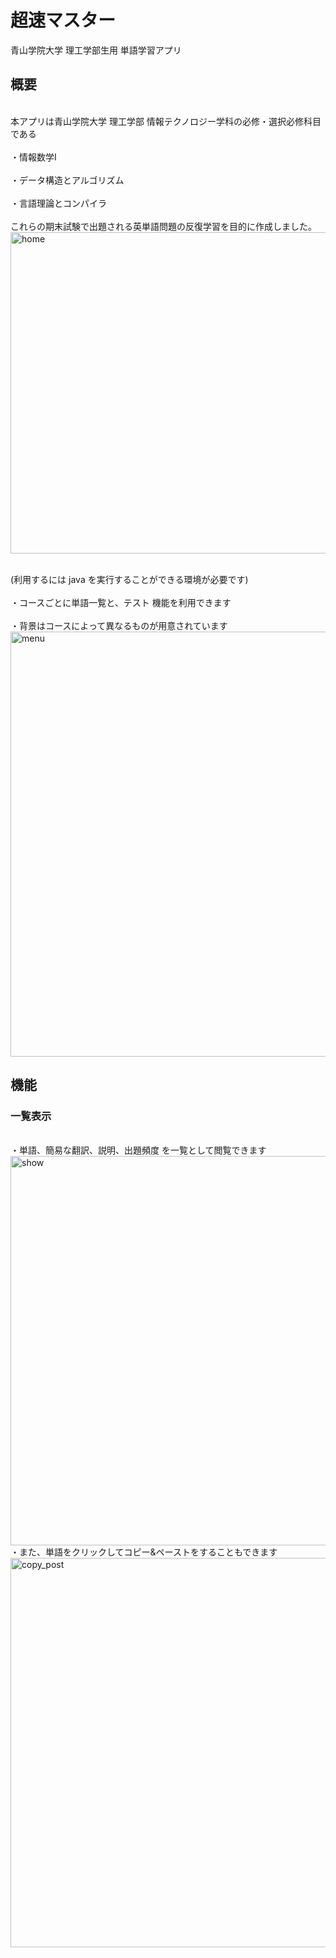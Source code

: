 # 超速マスター
青山学院大学 理工学部生用 単語学習アプリ
## 概要
<br>本アプリは青山学院大学 理工学部 情報テクノロジー学科の必修・選択必修科目である<br/>
<br>・情報数学I<br/>
<br>・データ構造とアルゴリズム<br/>
<br>・言語理論とコンパイラ<br/>
<br>これらの期末試験で出題される英単語問題の反復学習を目的に作成しました。<br/>
<img width="514" alt="home" src="https://user-images.githubusercontent.com/39941977/88917055-19f14a80-d2a2-11ea-92c0-519d1a1ab321.png">

<br>(利用するには java を実行することができる環境が必要です)<br/>
<br>・コースごとに単語一覧と、テスト 機能を利用できます<br/>
<br>・背景はコースによって異なるものが用意されています<br/>
<img width="680" alt="menu" src="https://user-images.githubusercontent.com/39941977/88917295-80766880-d2a2-11ea-91d3-4a2cd3479d4e.png">

## 機能
### 一覧表示
<br>・単語、簡易な翻訳、説明、出題頻度 を一覧として閲覧できます<br/>
<img width="623" alt="show" src="https://user-images.githubusercontent.com/39941977/88917706-30e46c80-d2a3-11ea-9e2e-f8a0657ca255.png">
<br>・また、単語をクリックしてコピー&ペーストをすることもできます<br/>
<img width="623" alt="copy_post" src="https://user-images.githubusercontent.com/39941977/88918234-1d85d100-d2a4-11ea-958e-1568d92fb60f.png">
